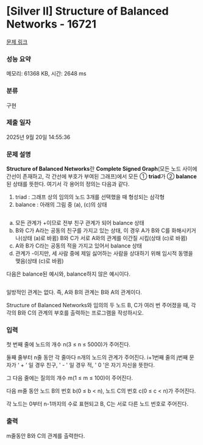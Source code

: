 # [Silver II] Structure of Balanced Networks - 16721 

[문제 링크](https://www.acmicpc.net/problem/16721) 

### 성능 요약

메모리: 61368 KB, 시간: 2648 ms

### 분류

구현

### 제출 일자

2025년 9월 20일 14:55:36

### 문제 설명

<p><strong>Structure of Balanced Networks</strong>란 <strong>Complete Signed Graph</strong>(모든 노드 사이에 간선이 존재하고, 각 간선에 부호가 부여된 그래프)에서 모든 ① <strong>triad</strong>가 ② <strong>balance</strong>된 상태를 뜻한다. 여기서 각 용어의 정의는 다음과 같다.</p>

<ol>
	<li>triad : 그래프 상의 임의의 노드 3개를 선택했을 때 형성되는 삼각형</li>
	<li>balance : 아래의 그림 중 (a), (c)의 상태</li>
</ol>

<p style="text-align: center;"><img alt="" src="https://upload.acmicpc.net/51c0e31b-5b56-44b9-89fe-a838cded92a5/-/preview/"></p>

<ol style="list-style-type: lower-alpha;">
	<li>모든 관계가 +이므로 전부 친구 관계가 되어 balance 상태</li>
	<li>B와 C가 A라는 공동의 친구를 가지고 있는 상태, 이 경우 A가 B와 C를 화해시키거나(상태 (a)로 바뀜) B와 C가 서로 A와의 관계를 이간질 시킴(상태 (c)로 바뀜)</li>
	<li>A와 B가 C라는 공동의 적을 가지고 있어서 balance 상태</li>
	<li>관계가 -이지만, 세 사람 중에 제일 싫어하는 사람을 상대하기 위해 임시적 동맹을 맺음(상태 (c)로 바뀜)</li>
</ol>

<p>다음은 balance된 예시와, balance하지 않은 예시이다.</p>

<p style="text-align: center;"><img alt="" src="https://upload.acmicpc.net/7cb3852e-9f23-4f42-b0c9-8ebe838dd9d3/-/preview/"></p>

<p>일방적인 관계는 없다. 즉, A와 B의 관계는 B와 A의 관계이다.</p>

<p>Structure of Balanced Networks와 임의의 두 노드 B, C가 여러 번 주어졌을 때, 각각의 B와 C의 관계의 부호를 출력하는 프로그램을 작성하시오.</p>

### 입력 

 <p>첫 번째 줄에 노드의 개수 n(3 ≤ n ≤ 5000)가 주어진다.</p>

<p>둘째 줄부터 n줄 동안 각 줄마다 n개의 노드의 관계가 주어진다.  i+1번째 줄의 j번째 문자가 ‘ + ’ 일 경우 친구, ' - ' 일 경우 적, ' 0 '은 자기 자신을 뜻한다.</p>

<p>그 다음 줄에는 질의의 개수 m(1 ≤ m ≤ 100)이 주어진다.</p>

<p>다음 m줄 동안 노드 B의 번호 b(0 ≤ b < n), 노드 C의 번호 c(0 ≤ c < n)가 주어진다.</p>

<p>각 노드는 0부터 n-1까지의 수로 표현되고 B, C는 서로 다른 노드 번호로 주어진다.</p>

### 출력 

 <p>m줄동안 B와 C의 관계를 출력한다.</p>

